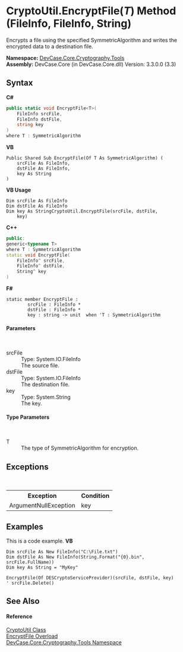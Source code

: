 # CryptoUtil.EncryptFile(*T*) Method (FileInfo, FileInfo, String)
 

Encrypts a file using the specified SymmetricAlgorithm and writes the encrypted data to a destination file.

**Namespace:**&nbsp;<a href="N_DevCase_Core_Cryptography_Tools">DevCase.Core.Cryptography.Tools</a><br />**Assembly:**&nbsp;DevCase.Core (in DevCase.Core.dll) Version: 3.3.0.0 (3.3)

## Syntax

**C#**<br />
``` C#
public static void EncryptFile<T>(
	FileInfo srcFile,
	FileInfo dstFile,
	string key
)
where T : SymmetricAlgorithm

```

**VB**<br />
``` VB
Public Shared Sub EncryptFile(Of T As SymmetricAlgorithm) ( 
	srcFile As FileInfo,
	dstFile As FileInfo,
	key As String
)
```

**VB Usage**<br />
``` VB Usage
Dim srcFile As FileInfo
Dim dstFile As FileInfo
Dim key As StringCryptoUtil.EncryptFile(srcFile, dstFile, 
	key)
```

**C++**<br />
``` C++
public:
generic<typename T>
where T : SymmetricAlgorithm
static void EncryptFile(
	FileInfo^ srcFile, 
	FileInfo^ dstFile, 
	String^ key
)
```

**F#**<br />
``` F#
static member EncryptFile : 
        srcFile : FileInfo * 
        dstFile : FileInfo * 
        key : string -> unit  when 'T : SymmetricAlgorithm

```


#### Parameters
&nbsp;<dl><dt>srcFile</dt><dd>Type: System.IO.FileInfo<br />The source file.</dd><dt>dstFile</dt><dd>Type: System.IO.FileInfo<br />The destination file.</dd><dt>key</dt><dd>Type: System.String<br />The key.</dd></dl>

#### Type Parameters
&nbsp;<dl><dt>T</dt><dd>The type of SymmetricAlgorithm for encryption.</dd></dl>

## Exceptions
&nbsp;<table><tr><th>Exception</th><th>Condition</th></tr><tr><td>ArgumentNullException</td><td>key</td></tr></table>

## Examples
This is a code example. 
**VB**<br />
``` VB
Dim srcFile As New FileInfo("C:\File.txt")
Dim dstFile As New FileInfo(String.Format("{0}.bin", srcFile.FullName))
Dim key As String = "MyKey"

EncryptFile(Of DESCryptoServiceProvider)(srcFile, dstFile, key)
' srcFile.Delete()
```


## See Also


#### Reference
<a href="T_DevCase_Core_Cryptography_Tools_CryptoUtil">CryptoUtil Class</a><br /><a href="Overload_DevCase_Core_Cryptography_Tools_CryptoUtil_EncryptFile">EncryptFile Overload</a><br /><a href="N_DevCase_Core_Cryptography_Tools">DevCase.Core.Cryptography.Tools Namespace</a><br />